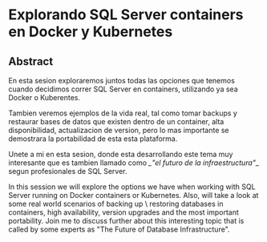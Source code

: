 # Explorando SQL Server containers en Docker y Kubernetes
## Abstract

En esta sesion exploraremos juntos todas las opciones que tenemos cuando decidimos correr SQL Server en containers, utilizando ya sea Docker o Kuberentes.

Tambien veremos ejemplos de la vida real, tal como tomar backups y restaurar bases de datos que existen dentro de un container, alta disponibilidad, actualizacion de version, pero lo mas importante se demostrara la portabilidad de esta esta plataforma.

Unete a mi en esta sesion, donde esta desarrollando este tema muy interesante que es tambien llamado como *_"el futuro de la infraestructura"*_ segun profesionales de SQL Server.

In this session we will explore the options we have when working with SQL Server running on Docker containers or Kubernetes. Also, will take a look at some real world scenarios of backing up \ restoring databases in containers, high availability, version upgrades and the most important portability. Join me to discuss further about this interesting topic that is called by some experts as "The Future of Database Infrastructure".
